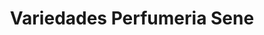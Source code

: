 ---
title: "Variedades Perfumeria Sene"
url: /pereira/variedades-perfumeria-sene/
shop: Kramladen
---